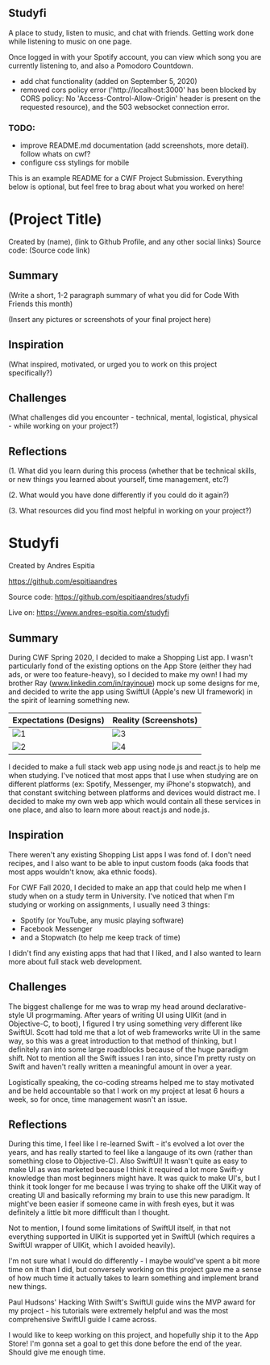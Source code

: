 ## Studyfi

A place to study, listen to music, and chat with friends. Getting work done while listening to music on one page.

Once logged in with your Spotify account, you can view which song you are currently listening to, and also a Pomodoro Countdown.

- add chat functionality (added on September 5, 2020)
- removed cors policy error ('http://localhost:3000' has been blocked by CORS policy: No 'Access-Control-Allow-Origin' header is present on the requested resource), and the 503 websocket connection error.


### TODO:
- improve README.md documentation (add screenshots, more detail). follow whats on cwf?
- configure css stylings for mobile

This is an example README for a CWF Project Submission. Everything below is optional, but feel free to brag about what you worked on here!

# (Project Title)

Created by (name), (link to Github Profile, and any other social links)
Source code: (Source code link)

## Summary

(Write a short, 1-2 paragraph summary of what you did for Code With Friends this month)

(Insert any pictures or screenshots of your final project here)

## Inspiration

(What inspired, motivated, or urged you to work on this project specifically?)

## Challenges

(What challenges did you encounter - technical, mental, logistical, physical - while working on your project?)

## Reflections

(1. What did you learn during this process (whether that be technical skills, or new things you learned about yourself, time management, etc?)

(2. What would you have done differently if you could do it again?)

(3. What resources did you find most helpful in working on your project?)





# Studyfi

Created by Andres Espitia

https://github.com/espitiaandres

Source code: https://github.com/espitiaandres/studyfi

Live on: https://www.andres-espitia.com/studyfi

## Summary

During CWF Spring 2020, I decided to make a Shopping List app. I wasn't particularly fond of the existing options on the App Store (either they had ads, or were too feature-heavy), so I decided to make my own! I had my brother Ray (www.linkedin.com/in/rayinoue) mock up some designs for me, and decided to write the app using SwiftUI (Apple's new UI framework) in the spirit of learning something new.

| Expectations (Designs)                         | Reality (Screenshots)                 |
| ---------------------------------------------- | ------------------------------------- |
| ![1](png)                                      | ![3](png)                             |
| ![2](png)                                      | ![4](png)                             |






I decided to make a full stack web app using node.js and react.js to help me when studying. I've noticed that most apps that I use when studying are on different platforms (ex: Spotify, Messenger, my iPhone's stopwatch), and that constant switching between platforms and devices would distract me. I decided to make my own web app which would contain all these services in one place, and also to learn more about react.js and node.js.






## Inspiration

There weren't any existing Shopping List apps I was fond of. I don't need recipes, and I also want to be able to input custom foods (aka foods that most apps wouldn't know, aka ethnic foods).






For CWF Fall 2020, I decided to make an app that could help me when I study when on a study term in University. I've noticed that when I'm studying or working on assignments, I usually need 3 things:

- Spotify (or YouTube, any music playing software)
- Facebook Messenger
- and a Stopwatch (to help me keep track of time)

I didn't find any existing apps that had that I liked, and I also wanted to learn more about full stack web development.





## Challenges

The biggest challenge for me was to wrap my head around declarative-style UI progrmaming. After years of writing UI using UIKit (and in Objective-C, to boot), I figured I try using something very different like SwiftUI. Scott had told me that a lot of web frameworks write UI in the same way, so this was a great introduction to that method of thinking, but I definitely ran into some large roadblocks because of the huge paradigm shift. Not to mention all the Swift issues I ran into, since I'm pretty rusty on Swift and haven't really written a meaningful amount in over a year.

Logistically speaking, the co-coding streams helped me to stay motivated and be held accountable so that I work on my project at lesat 6 hours a week, so for once, time management wasn't an issue.

## Reflections

During this time, I feel like I re-learned Swift - it's evolved a lot over the years, and has really started to feel like a langauge of its own (rather than something close to Objective-C). Also SwiftUI! It wasn't quite as easy to make UI as was marketed because I think it required a lot more Swift-y knowledge than most beginners might have. It was quick to make UI's, but I think it took longer for me because I was trying to shake off the UIKit way of creating UI and basically reforming my brain to use this new paradigm. It might've been easier if someone came in with fresh eyes, but it was definitely a little bit more diffficult than I thought.

Not to mention, I found some limitations of SwiftUI itself, in that not everything supported in UIKit is supported yet in SwiftUI (which requires a SwiftUI wrapper of UIKit, which I avoided heavily).

I'm not sure what I would do differently - I maybe would've spent a bit more time on it than I did, but conversely working on this project gave me a sense of how much time it actually takes to learn something and implement brand new things.

Paul Hudsons' Hacking With Swift's SwiftUI guide wins the MVP award for my project - his tutorials were extremely helpful and was the most comprehensive SwiftUI guide I came across.

I would like to keep working on this project, and hopefully ship it to the App Store! I'm gonna set a goal to get this done before the end of the year. Should give me enough time.
